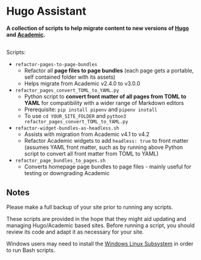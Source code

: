 # Hugo Assistant

**A collection of scripts to help migrate content to new versions of [Hugo](https://gohugo.io/) and [Academic](https://sourcethemes.com/academic/).**

##

Scripts:

- `refactor-pages-to-page-bundles`
  - Refactor all **page files to page bundles** (each page gets a portable, self contained folder with its assets)
  - Helps migrate from Academic v2.4.0 to v3.0.0
- `refactor_pages_convert_TOML_to_YAML.py`
  - Python script to **convert front matter of all pages from TOML to YAML** for compatibility with a wider range of Markdown editors
  - Prerequisite: `pip install pipenv` and `pipenv install`
  - To use `cd YOUR_SITE_FOLDER` and `python3 refactor_pages_convert_TOML_to_YAML.py`
- `refactor-widget-bundles-as-headless.sh`
  - Assists with migration from Academic v4.1 to v4.2
  - Refactor Academic widgets to add `headless: true` to front matter (assumes YAML front matter, such as by running above Python script to convert all front matter from TOML to YAML)
- `refactor_page_bundles_to_pages.sh`
   - Converts homepage page bundles to page files - mainly useful for testing or downgrading Academic

## Notes

Please make a full backup of your site prior to running any scripts.

These scripts are provided in the hope that they might aid updating and managing Hugo/Academic based sites. Before running a script, you should review its code and adapt it as necessary for your site.

Windows users may need to install the [Windows Linux Subsystem](https://docs.microsoft.com/en-us/windows/wsl/install-win10) in order to run Bash scripts.
